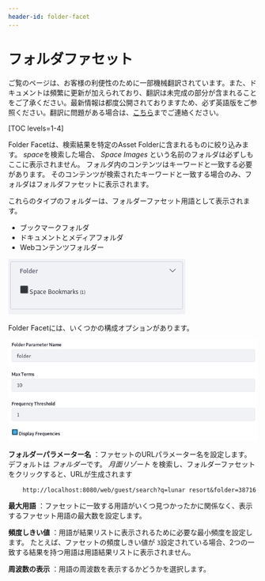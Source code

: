 ```yaml
---
header-id: folder-facet
---
```


# フォルダファセット

<p class="alert alert-info"><span class="wysiwyg-color-blue120">ご覧のページは、お客様の利便性のために一部機械翻訳されています。また、ドキュメントは頻繁に更新が加えられており、翻訳は未完成の部分が含まれることをご了承ください。最新情報は都度公開されておりますため、必ず英語版をご参照ください。翻訳に問題がある場合は、<a href="mailto:support-content-jp@liferay.com">こちら</a>までご連絡ください。</span></p>

[TOC levels=1-4]

Folder Facetは、検索結果を特定のAsset Folderに含まれるものに絞り込みます。 *space*を検索した場合、 *Space Images* という名前のフォルダは必ずしもここに表示されません。 フォルダ内のコンテンツはキーワードと一致する必要があります。 そのコンテンツが検索されたキーワードと一致する場合のみ、フォルダはフォルダファセットに表示されます。

これらのタイプのフォルダーは、フォルダーファセット用語として表示されます。

  - ブックマークフォルダ
  - ドキュメントとメディアフォルダ
  - Webコンテンツフォルダー

![図1：一致するコンテンツを持つ各フォルダーは、ファセット用語です。](../../../images/search-folder-facet.png)

Folder Facetには、いくつかの構成オプションがあります。

![図2：Folder Facetは構成可能です。](../../../images/search-folder-facet-config.png)

**フォルダーパラメーター名** ：ファセットのURLパラメーター名を設定します。 デフォルトは *フォルダー*です。 *月面リゾート* を検索し、フォルダーファセットをクリックすると、URLが生成されます

``` 
    http://localhost:8080/web/guest/search?q=lunar resort&folder=38716
```

**最大用語** ：ファセットに一致する用語がいくつ見つかったかに関係なく、表示するファセット用語の最大数を設定します。

**頻度しきい値** ：用語が結果リストに表示されるために必要な最小頻度を設定します。 たとえば、ファセットの頻度しきい値が `3`設定されている場合、2つの一致する結果を持つ用語は用語結果リストに表示されません。

**周波数の表示** ：用語の周波数を表示するかどうかを選択します。
